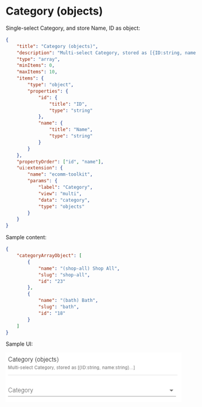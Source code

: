 # Category (objects)

Single-select Category, and store Name, ID as object:

```json
{
	"title": "Category (objects)",
	"description": "Multi-select Category, stored as [{ID:string, name:string}...]",
	"type": "array",
	"minItems": 0,
	"maxItems": 10,
	"items": {
		"type": "object",
		"properties": {
			"id": {
				"title": "ID",
				"type": "string"
			},
			"name": {
				"title": "Name",
				"type": "string"
			}
		}
	},
	"propertyOrder": ["id", "name"],
	"ui:extension": {
		"name": "ecomm-toolkit",
		"params": {
			"label": "Category",
			"view": "multi",
			"data": "category",
			"type": "objects"
		}
	}
}
```

Sample content:

```json
{
	"categoryArrayObject": [
		{
			"name": "(shop-all) Shop All",
			"slug": "shop-all",
			"id": "23"
		},
		{
			"name": "(bath) Bath",
			"slug": "bath",
			"id": "18"
		}
	]
}
```

Sample UI:

![Sample UI](../../media/category-objects.png)
